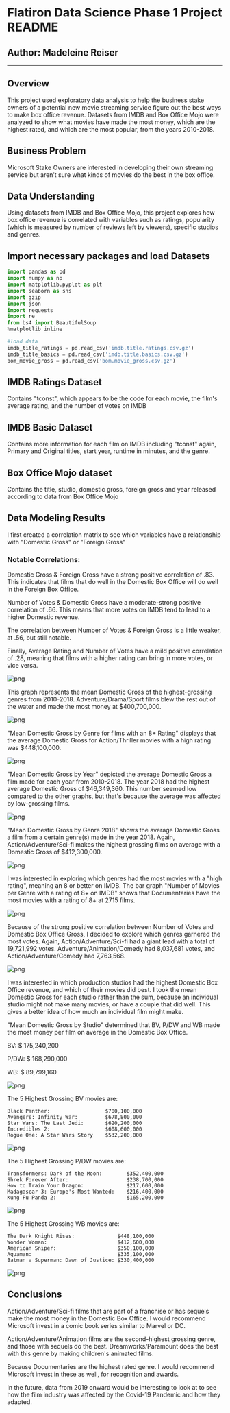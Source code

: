 # Flatiron Data Science Phase 1 Project README

## **Author:** Madeleine Reiser
***

## Overview

This project used exploratory data analysis to help the business stake owners of a potential new movie streaming service figure out the best ways to make box office revenue. Datasets from IMDB and Box Office Mojo were analyzed to show what movies have made the most money, which are the highest rated, and which are the most popular, from the years 2010-2018. 

## Business Problem

Microsoft Stake Owners are interested in developing their own streaming service but aren’t sure what kinds of movies do the best in the box office. 


## Data Understanding

Using datasets from IMDB and Box Office Mojo, this project explores how box office revenue is correlated with variables such as ratings, popularity (which is measured by number of reviews left by viewers), specific studios and genres.  


## Import necessary packages and load Datasets


```python
import pandas as pd
import numpy as np
import matplotlib.pyplot as plt
import seaborn as sns
import gzip
import json
import requests
import re
from bs4 import BeautifulSoup
%matplotlib inline
```


```python
#load data 
imdb_title_ratings = pd.read_csv('imdb.title.ratings.csv.gz')
imdb_title_basics = pd.read_csv('imdb.title.basics.csv.gz')
bom_movie_gross = pd.read_csv('bom.movie_gross.csv.gz')
```

## IMDB Ratings Dataset

Contains "tconst", which appears to be the code for each movie, the film's average rating, and the number of votes on IMDB

## IMDB Basic Dataset

Contains more information for each film on IMDB including "tconst" again, Primary and Original titles, start year, runtime in minutes, and the genre. 

## Box Office Mojo dataset

Contains the title, studio, domestic gross, foreign gross and year released according to data from Box Office Mojo 

## Data Modeling Results

I first created a correlation matrix to see which variables have a relationship with "Domestic Gross" or "Foreign Gross" 

### Notable Correlations:

Domestic Gross & Foreign Gross have a strong positive correlation of .83. This indicates that films that do well in the Domestic Box Office will do well in the Foreign Box Office.

Number of Votes & Domestic Gross have a moderate-strong positive correlation of .66. This means that more votes on IMDB tend to lead to a higher Domestic revenue.

The correlation between Number of Votes & Foreign Gross is a little weaker, at .56, but still notable.

Finally, Average Rating and Number of Votes have a mild positive correlation of .28, meaning that films with a higher rating can bring in more votes, or vice versa.
    
![png](output_11_1.png)
    



This graph represents the mean Domestic Gross of the highest-grossing genres from 2010-2018. Adventure/Drama/Sport films blew the rest out of the water and made the most money at $400,700,000.
 
![png](output_13_0.png)
    


"Mean Domestic Gross by Genre for films with an 8+ Rating" displays that the average Domestic Gross for Action/Thriller movies with a high rating was $448,100,000.
    
![png](output_15_1.png)
    


"Mean Domestic Gross by Year" depicted the average Domestic Gross a film made for each year from 2010-2018. The year 2018 had the highest average Domestic Gross of $46,349,360. This number seemed low compared to the other graphs, but that's because the average was affected by low-grossing films.
    
![png](output_17_0.png)
    


"Mean Domestic Gross by Genre 2018" shows the average Domestic Gross a film from a certain genre(s) made in the year 2018. Again, Action/Adventure/Sci-fi makes the highest grossing films on average with a Domestic Gross of $412,300,000.
    
![png](output_20_0.png)
    


I was interested in exploring which genres had the most movies with a "high rating", meaning an 8 or better on IMDB. The bar graph "Number of Movies per Genre with a rating of 8+ on IMDB" shows that Documentaries have the most movies with a rating of 8+ at 2715 films.
   
![png](output_22_0.png)
    


Because of the strong positive correlation between Number of Votes and Domestic Box Office Gross, I decided to explore which genres garnered the most votes. Again, Action/Adventure/Sci-fi had a giant lead with a total of 19,721,992 votes. Adventure/Animation/Comedy had 8,037,681 votes, and Action/Adventure/Comedy had 7,763,568.
    
![png](output_24_0.png)
    


I was interested in which production studios had the highest Domestic Box Office revenue, and which of their movies did best. I took the mean Domestic Gross for each studio rather than the sum, because an individual studio might not make many movies, or have a couple that did well. This gives a better idea of how much an individual film might make.

"Mean Domestic Gross by Studio" determined that BV, P/DW and WB made the most money per film on average in the Domestic Box Office.

BV: $ 175,240,200

P/DW: $ 168,290,000

WB: $ 89,799,160

    
![png](output_26_0.png)
    



The 5 Highest Grossing BV movies are:

    Black Panther:                  $700,100,000
    Avengers: Infinity War:         $678,800,000 
    Star Wars: The Last Jedi:       $620,200,000 
    Incredibles 2:                  $608,600,000 
    Rogue One: A Star Wars Story    $532,200,000

![png](output_30_0.png)
    



The 5 Highest Grossing P/DW movies are:

    Transformers: Dark of the Moon:        $352,400,000
    Shrek Forever After:                   $238,700,000 
    How to Train Your Dragon:              $217,600,000 
    Madagascar 3: Europe's Most Wanted:    $216,400,000 
    Kung Fu Panda 2:                       $165,200,000

![png](output_32_0.png)
    



The 5 Highest Grossing WB movies are:

    The Dark Knight Rises:              $448,100,000
    Wonder Woman:                       $412,600,000 
    American Sniper:                    $350,100,000 
    Aquaman:                            $335,100,000 
    Batman v Superman: Dawn of Justice: $330,400,000
    
![png](output_34_0.png)
    


## Conclusions

Action/Adventure/Sci-fi films that are part of a franchise or has sequels make the most money in the Domestic Box Office. I would recommend Microsoft invest in a comic book series similar to Marvel or DC.

Action/Adventure/Animation films are the second-highest grossing genre, and those with sequels do the best. Dreamworks/Paramount does the best with this genre by making children's animated films.

Because Documentaries are the highest rated genre. I would recommend Microsoft invest in these as well, for recognition and awards. 

In the future, data from 2019 onward would be interesting to look at to see how the film industry was affected by the Covid-19 Pandemic and how they adapted. 
